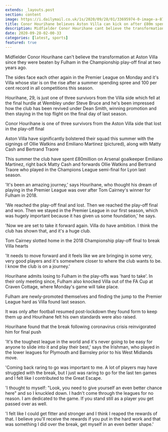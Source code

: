 ```yaml
---
extends: _layouts.post
section: content
image: https://i.dailymail.co.uk/1s/2020/09/28/01/33695974-0-image-a-87_1601252369851.jpg 
title: Conor Hourihane believes Aston Villa can kick on after £80m spending spree so far this summer 
description: Midfielder Conor Hourihane cant believe the transformation at Aston Villa since they were beaten by Fulham in the Championship play-off final at two years ago. 
date: 2020-09-28-02-00-33 
categories: [latest, sports] 
featured: true 
--- 
```

Midfielder Conor Hourihane can't believe the transformation at Aston Villa since they were beaten by Fulham in the Championship play-off final at two years ago.

The sides face each other again in the Premier League on Monday and it's Villa whose star is on the rise after a summer spending spree and 100 per cent record in all competitions this season.

Hourihane, 29, is just one of three survivors from the Villa side which fell at the final hurdle at Wembley under Steve Bruce and he's been impressed how the club has been revived under Dean Smith, winning promotion and then staying in the top flight on the final day of last season.

Conor Hourihane is one of three survivors from the Aston Villa side that lost in the play-off final

Aston Villa have significantly bolstered their squad this summer with the signings of Ollie Watkins and Emiliano Martinez (pictured), along with Matty Cash and Bertrand Traore

This summer the club have spent £80million on Arsenal goalkeeper Emiliano Martinez, right back Matty Cash and forwards Ollie Watkins and Bertrand Traore who played in the Champions League semi-final for Lyon last season.

'It's been an amazing journey,' says Hourihane, who thought his dream of playing in the Premier League was over after Tom Cairney's winner for Fulham in 2018.

'We reached the play-off final and lost. Then we reached the play-off final and won. Then we stayed in the Premier League in our first season, which was hugely important because it has given us some foundation,' he says.

'Now we are set to take it forward again. Villa do have ambition. I think the club has shown that, and it's a huge club.

Tom Cairney slotted home in the 2018 Championship play-off final to break Villa hearts

'It needs to move forward and it feels like we are bringing in some very, very good players and it's somewhere closer to where the club wants to be. I know the club is on a journey.'

Hourihane admits losing to Fulham in the play-offs was 'hard to take'. In their only meeting since, Fulham also knocked Villa out of the FA Cup at Craven Cottage, where Monday's game will take place.

Fulham are newly-promoted themselves and finding the jump to the Premier League hard as Villa found last season.

It was only after football resumed post-lockdown they found form to keep them up and Hourihane felt his own standards were also raised.

Hourihane found that the break following coronavirus crisis reinvigorated him for final push

'It's the toughest league in the world and it's never going to be easy for anyone to slide into it and play their best,' says the Irishman, who played in the lower leagues for Plymouth and Barnsley prior to his West Midlands move.

'Coming back raring to go was important to me. A lot of players may have struggled with the break, but I just was raring to go for the last ten games and I felt like I contributed to the Great Escape.

'I thought to myself: "Look, you need to give yourself an even better chance here" and so I knuckled down. I hadn't come through the leagues for no reason. I am dedicated to the game. If you stand still as a player you get passed over as well. 

'I felt like I could get fitter and stronger and I think I reaped the rewards of that. I believe you'll receive the rewards if you put in the hard work and that was something I did over the break, get myself in an even better shape.'


